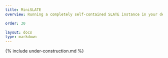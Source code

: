 ```yaml
---
title: MiniSLATE 
overview: Running a completely self-contained SLATE instance in your development environment

order: 30 

layout: docs
type: markdown
---
```


{% include under-construction.md %}